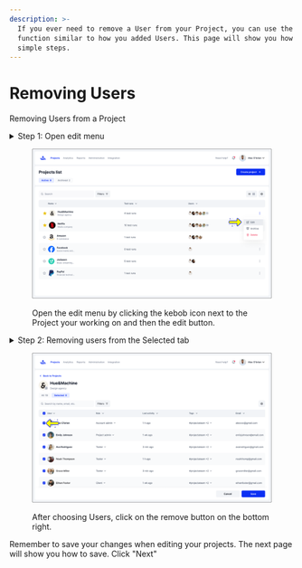 ```yaml
---
description: >-
  If you ever need to remove a User from your Project, you can use the edit
  function similar to how you added Users. This page will show you how in four
  simple steps.
---
```


# Removing Users

Removing Users from a Project

<details>

<summary>Step 1: Open edit menu</summary>

Click on the kebob icon next to a Project. Then click the "edit" option.

</details>

<figure><img src="../../../.gitbook/assets/401_Projects 40_Project list - More (7).png" alt=""><figcaption><p>Open the edit menu by clicking the kebob icon next to the Project your working on and then the edit button. </p></figcaption></figure>

<details>

<summary>Step 2: Removing users from the Selected tab</summary>

Untick the checkbox next to each username, and users will be automatically removed from the Selected.

</details>

<figure><img src="../../../.gitbook/assets/376_Projects 17_Project list - Edit - Selected users_2.png" alt=""><figcaption><p>After choosing Users, click on the remove button on the bottom right. </p></figcaption></figure>

Remember to save your changes when editing your projects. The next page will show you how to save. Click "Next"&#x20;
